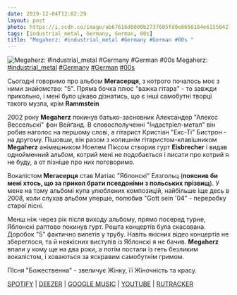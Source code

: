 ```yaml
---
date: 2019-12-04T12:02:29
layout: post
photo: https://i.scdn.co/image/ab67616d0000b2737605fd0e8650184e61558427
tags: [industrial_metal, Germany, German, 00s]
title: "Megaherz: #industrial_metal #Germany #German #00s "
---
```

![Megaherz: #industrial_metal #Germany #German #00s ](https://i.scdn.co/image/ab67616d0000b2737605fd0e8650184e61558427)
Megaherz: [#industrial_metal](/tags/#industrial_metal) [#Germany](/tags/#Germany) [#German](/tags/#German) [#00s](/tags/#00s) 

Сьогодні говоримо про альбом **Мегасерця**, з котрого почалось моє з ними знайомство: &quot;5&quot;. Пряма бочка плюс &quot;важка гітара&quot; - то завжди прикольно, і мені було цікаво дізнатись, що є інші самобутні творці такого музла, крім **Rammstein**

2002 року **Megaherz** покинув батько-засновник Александер &quot;Алексс Вессельскі&quot; фон Вейґанд. В словосполученні &quot;Індастріел-метал&quot; він робив наголос на першому слові, а гітарист Кристіан &quot;Екс-Ті&quot; Бистрон - на другому. Пішовши, він разом з колишнім гітаристом-клавішником **Megaherz** анімешником Ноелем Піксом створив гурт **Eisbrecher** і видав однойменний альбом, котрий мені не подобається і писати про котрий я не буду, а от пізніше про них поговоримо.

Вокалістом **Мегасерця** став Матіас &quot;Яблонскі&quot; Елзгольц (__пояснив би мені хтось, що за прикол брати псевдоніми з польських прізвищ__). У мене на тому альбомі купа улюблених композицій, найбільше іще десь в 2008, коли слухав альбом уперше, полюбив &quot;Gott sein &#39;04&quot; - переробку старої пісні.

Менш ніж через рік після виходу альбому, прямо посеред турне, Яблонскі раптово покинув гурт. Решта концертів була скасована. Доробок &quot;5&quot; фактично вилетів у трубу. Навіть якісних відео концертів не збереглося, та й неякісних виступів із Яблонскі я не бачив. **Megaherz** впали у кому ще на два роки, а потім постали із геть безликим вокалістом, і ховаються за яскравим самобутнім гримом.

ПІсня &quot;Божественна&quot; - звеличує Жінку, її Жіночність та красу.

[SPOTIFY](https://open.spotify.com/album/212I6MR7iCPtzDWw4i0Y3N) \| [DEEZER](https://www.deezer.com/album/6071616?utm_source=deezer&amp;utm_content=album-6071616&amp;utm_term=1601611822_1575453440&amp;utm_medium=web) \| [GOOGLE MUSIC](https://play.google.com/music/m/B3a5yo3b7kdtkxq6kzcrt7tce6i?t=5_-_Megaherz) \| [YOUTUBE](https://www.youtube.com/playlist?list=OLAK5uy_lfs_v0sCSCrmS9pWQUkF2Hfen3TLxFdgs) \| [RUTRACKER](https://rutracker.org/forum/viewtopic.php?t=5401770)
